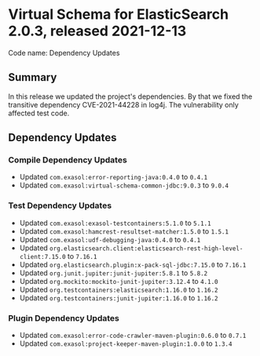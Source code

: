 # Virtual Schema for ElasticSearch 2.0.3, released 2021-12-13

Code name: Dependency Updates

## Summary

In this release we updated the project's dependencies. By that we fixed the transitive dependency CVE-2021-44228 in log4j. The vulnerability only affected test code.

## Dependency Updates

### Compile Dependency Updates

* Updated `com.exasol:error-reporting-java:0.4.0` to `0.4.1`
* Updated `com.exasol:virtual-schema-common-jdbc:9.0.3` to `9.0.4`

### Test Dependency Updates

* Updated `com.exasol:exasol-testcontainers:5.1.0` to `5.1.1`
* Updated `com.exasol:hamcrest-resultset-matcher:1.5.0` to `1.5.1`
* Updated `com.exasol:udf-debugging-java:0.4.0` to `0.4.1`
* Updated `org.elasticsearch.client:elasticsearch-rest-high-level-client:7.15.0` to `7.16.1`
* Updated `org.elasticsearch.plugin:x-pack-sql-jdbc:7.15.0` to `7.16.1`
* Updated `org.junit.jupiter:junit-jupiter:5.8.1` to `5.8.2`
* Updated `org.mockito:mockito-junit-jupiter:3.12.4` to `4.1.0`
* Updated `org.testcontainers:elasticsearch:1.16.0` to `1.16.2`
* Updated `org.testcontainers:junit-jupiter:1.16.0` to `1.16.2`

### Plugin Dependency Updates

* Updated `com.exasol:error-code-crawler-maven-plugin:0.6.0` to `0.7.1`
* Updated `com.exasol:project-keeper-maven-plugin:1.0.0` to `1.3.4`

